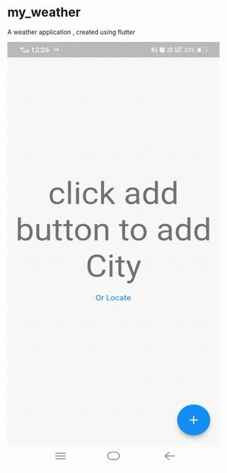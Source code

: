 # my_weather

A weather application , created using flutter


![](https://github.com/chandresh204/my_weather/blob/main/my_weather.gif)
